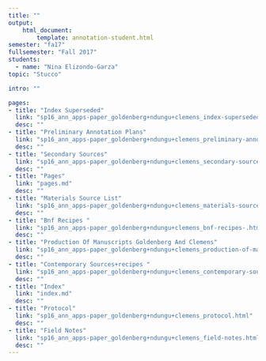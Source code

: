 ```yaml
---
title: ""
output:
    html_document:
        template: annotation-student.html
semester: "fa17"
fullsemester: "Fall 2017"
students:
  - name: "Nina Elizondo-Garza"
topic: "Stucco"

intro: ""

pages:
- title: "Index Superseded"
  link: "sp16_ann_apps-paper_goldenberg+ndungu+clemens_index-superseded.html"
  desc: ""
- title: "Preliminary Annotation Plans"
  link: "sp16_ann_apps-paper_goldenberg+ndungu+clemens_preliminary-annotation-plans.html"
  desc: ""
- title: "Secondary Sources"
  link: "sp16_ann_apps-paper_goldenberg+ndungu+clemens_secondary-sources.html"
  desc: ""
- title: "Pages"
  link: "pages.md"
  desc: ""
- title: "Materials Source List"
  link: "sp16_ann_apps-paper_goldenberg+ndungu+clemens_materials-source-list.html"
  desc: ""
- title: "Bnf Recipes "
  link: "sp16_ann_apps-paper_goldenberg+ndungu+clemens_bnf-recipes-.html"
  desc: ""
- title: "Production Of Manuscripts Goldenberg And Clemens"
  link: "sp16_ann_apps-paper_goldenberg+ndungu+clemens_production-of-manuscripts-goldenberg-and-clemens.html"
  desc: ""
- title: "Contemporary Sources+recipes "
  link: "sp16_ann_apps-paper_goldenberg+ndungu+clemens_contemporary-sources+recipes-.html"
  desc: ""
- title: "Index"
  link: "index.md"
  desc: ""
- title: "Protocol"
  link: "sp16_ann_apps-paper_goldenberg+ndungu+clemens_protocol.html"
  desc: ""
- title: "Field Notes"
  link: "sp16_ann_apps-paper_goldenberg+ndungu+clemens_field-notes.html"
  desc: ""
---
```


